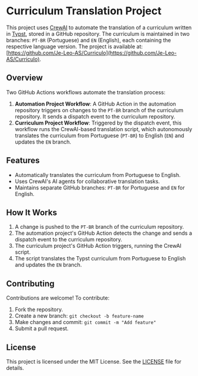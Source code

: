 # Curriculum Translation Project

This project uses [CrewAI](https://github.com/crewAIInc/crewAI) to automate the translation of a curriculum written in [Typst](https://typst.app/), stored in a GitHub repository. The curriculum is maintained in two branches: `PT-BR` (Portuguese) and `EN` (English), each containing the respective language version. The project is available at: [https://github.com/Je-Leo-AS/Curriculo](https://github.com/Je-Leo-AS/Curriculo).

## Overview
Two GitHub Actions workflows automate the translation process:
1. **Automation Project Workflow**: A GitHub Action in the automation repository triggers on changes to the `PT-BR` branch of the curriculum repository. It sends a dispatch event to the curriculum repository.
2. **Curriculum Project Workflow**: Triggered by the dispatch event, this workflow runs the CrewAI-based translation script, which autonomously translates the curriculum from Portuguese (`PT-BR`) to English (`EN`) and updates the `EN` branch.

## Features
- Automatically translates the curriculum from Portuguese to English.
- Uses CrewAI's AI agents for collaborative translation tasks.
- Maintains separate GitHub branches: `PT-BR` for Portuguese and `EN` for English.

## How It Works
1. A change is pushed to the `PT-BR` branch of the curriculum repository.
2. The automation project's GitHub Action detects the change and sends a dispatch event to the curriculum repository.
3. The curriculum project's GitHub Action triggers, running the CrewAI script.
4. The script translates the Typst curriculum from Portuguese to English and updates the `EN` branch.

## Contributing
Contributions are welcome! To contribute:
1. Fork the repository.
2. Create a new branch: `git checkout -b feature-name`
3. Make changes and commit: `git commit -m "Add feature"`
4. Submit a pull request.

## License
This project is licensed under the MIT License. See the [LICENSE](LICENSE) file for details.